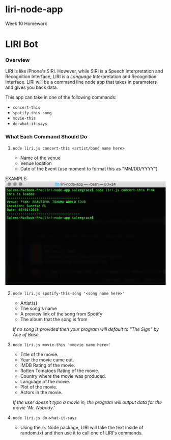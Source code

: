 # liri-node-app
Week 10 Homework

# LIRI Bot

### Overview

LIRI is like iPhone's SIRI. However, while SIRI is a Speech Interpretation and Recognition Interface, LIRI is a _Language_ Interpretation and Recognition Interface. LIRI will be a command line node app that takes in parameters and gives you back data.

This app can take in one of the following commands:

 * `concert-this`
 * `spotify-this-song`
 * `movie-this`
 * `do-what-it-says`

### What Each Command Should Do

1. `node liri.js concert-this <artist/band name here>`

     * Name of the venue
     * Venue location
     * Date of the Event (use moment to format this as "MM/DD/YYYY")

EXAMPLE: ![Concert Example](/images/Concert-This-ScreenShot.png)


2. `node liri.js spotify-this-song '<song name here>'`

     * Artist(s)
     * The song's name
     * A preview link of the song from Spotify
     * The album that the song is from

   *If no song is provided then your program will default to "The Sign" by Ace of Base.*


3. `node liri.js movie-this '<movie name here>'`

     * Title of the movie.
     * Year the movie came out.
     * IMDB Rating of the movie.
     * Rotten Tomatoes Rating of the movie.
     * Country where the movie was produced.
     * Language of the movie.
     * Plot of the movie.
     * Actors in the movie.

   *If the user doesn't type a movie in, the program will output data for the movie 'Mr. Nobody.'*


4. `node liri.js do-what-it-says`

   * Using the `fs` Node package, LIRI will take the text inside of random.txt and then use it to call one of LIRI's commands.
